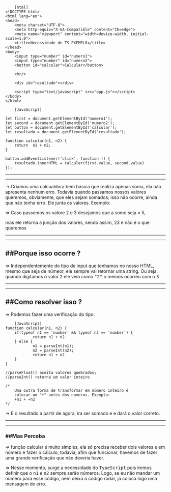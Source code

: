 ``` 
    [html]
<!DOCTYPE html>
<html lang="en">
<head>
    <meta charset="UTF-8">
    <meta http-equiv="X-UA-Compatible" content="IE=edge">
    <meta name="viewport" content="width=device-width, initial-scale=1.0">
    <title>Necessidade de TS EXEMPLO</title>
</head>
<body>
    <input type="number" id="numero1">
    <input type="number" id="numero2">
    <button id="calcular">Calcular</button>
    
    <hr/>

    <div id="resultado"></div>

    <script type="text/javascript" src="app.js"></script>
</body>
</html> 
```


```
    [JavaScript]

let first = document.getElementById('numero1'); 
let second = document.getElementById('numero2');
let button = document.getElementById('calcular');
let resultado = document.getElementById('resultado');

function calcular(n1, n2) {
    return  n1 + n2;
}

button.addEventListener('click', function () {
    resultado.innerHTML = calcular(first.value, second.value)
});
```

<hr/>
<hr/>

→ Criamos uma calcualdora bem básica que realiza apenas soma, ela não apresenta nenhum erro. Todavia quando passamos nossos valores queremos, obviamente, que eles sejam somados; isso não ocorre, ainda que não tenha erro. Ele junta os valores. Exemplo:

⇒ Caso passemos os valore 2 e 3 desejamos que a somo seja = 5, 

mas ele retorna a junção dos valores, sendo assim, 23 e não é o que queremos

<hr/>
<hr/>

<h2>##Porque isso ocorre ?</h2>

⇒ Independentemente do tipo de input que tenhamos no nosso HTML, mesmo que seja de númeor, ele sempre vai retornar uma string. Ou seja, quando digitamos o valor <kbd>2</kbd>  ele veio como <kbd>"2"</kbd> o memos ocorreu com o <kbd>3</kbd>

<hr/>
<hr/>

<h2>##Como resolver isso ?</h2>

⇒ Podemos fazer uma verificação do tipo:


```
    [JavaScript]
function calcular(n1, n2) {
	if(typeof n1 == 'number' && typeof n2 == 'number') {
			return n1 + n2
	} else {
			n1 = parseInt(n1);
			n2 = parseInt(n2);
			return n1 + n2
	}
}

//parseFloat() aceita valores quebrados;
//parseInt() retorna um valor inteiro

/*
	Uma outra forma de transformar em número inteiro é
	colocar um "+" antes dos numeros. Exemplo:
	+n1 + +n2
*/
```
 

→ E o resultado a partir de agora, ira ser somado e e dará o valor correto.

<hr/>
<hr/>

<h3>##Mas Perceba</h3>

⇒  função calcular é muito simples, ela só precisa receber dois valores e em número e fazer o cálculo, todavia, afim que funcionar, havemos de fazer uma grande verificação que não deveria haver.

⇒ Nesse momento, surge a necessidade do <kbd>TypeScript</kbd> pois iremos definir que o <kbd>n1</kbd> e <kbd>n2</kbd> sempre serão números. Logo, se eu não mandar um número para esse código, nem deixa o código rodar, já coloca logo uma mensagem de erro.
